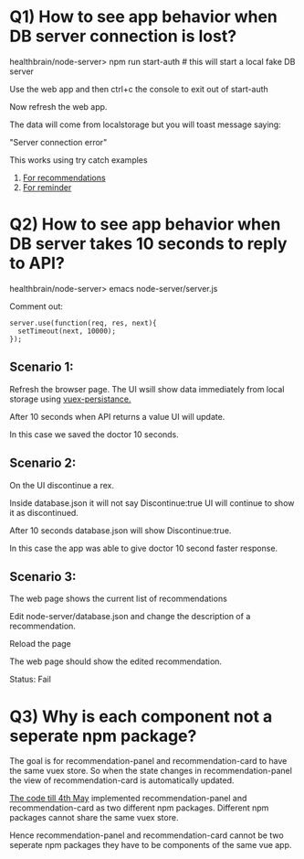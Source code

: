 # Q1) How to see app behavior when DB server connection is lost?
healthbrain/node-server> npm run start-auth # this will start a local fake DB server

Use the web app and then ctrl+c the console to exit out of start-auth

Now refresh the web app.

The data will come from localstorage but you will toast message saying:

"Server connection error"

This works using try catch examples
1. [For recommendations](file:///gt/sc-prog-repos/healthbrain/vue-client/src/store/modules/recommendation.js#188)
1. [For reminder](file:///gt/sc-prog-repos/healthbrain/vue-client/src/store/modules/reminder.js#188)

# Q2) How to see app behavior when DB server takes 10 seconds to reply to API?

healthbrain/node-server> emacs node-server/server.js

Comment out:
```
server.use(function(req, res, next){
  setTimeout(next, 10000);
});
```

## Scenario 1:

Refresh the browser page. The UI wsill show data immediately from local storage using [vuex-persistance.](https://github.com/robinvdvleuten/vuex-persistedstate)

After 10 seconds when API returns a value UI will update.

In this case we saved the doctor 10 seconds.

## Scenario 2:

On the UI discontinue a rex. 

Inside database.json it will not say Discontinue:true UI will continue to show it as discontinued. 

After 10 seconds database.json will show Discontinue:true. 

In this case the app was able to give doctor 10 second faster response.

## Scenario 3:

The web page shows the current list of recommendations

Edit node-server/database.json and change the description of a recommendation.

Reload the page

The web page should show the edited recommendation.

Status: Fail

# Q3) Why is each component not a seperate npm package?

The goal is for recommendation-panel and recommendation-card to have the same vuex store. So when the state changes in recommendation-panel the view of recommendation-card is automatically updated.

[The code till 4th May](https://github.com/vikaskedia/healthbrain) implemented recommendation-panel and recommendation-card as two different npm packages. Different npm packages cannot share the same vuex store.

Hence recommendation-panel and recommendation-card cannot be two seperate npm packages they have to be components of the same vue app.